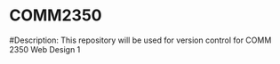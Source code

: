 # COMM2350
#Description: This repository will be used for version control for COMM 2350 Web Design 1
